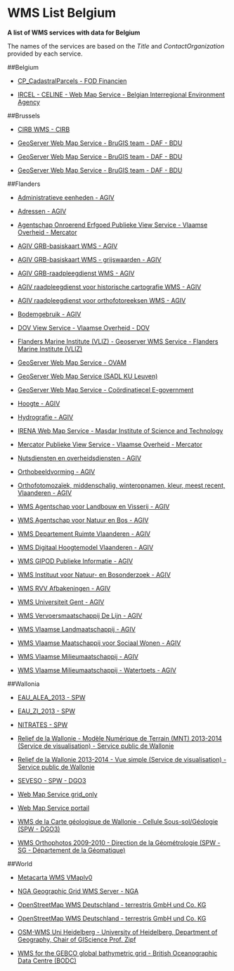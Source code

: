 # WMS List Belgium
**A list of WMS services with data for Belgium**

The names of the services are based on the *Title* and *ContactOrganization* provided by each service. 

##Belgium

* [CP_CadastralParcels - FOD Financien](http://ccff02.minfin.fgov.be/cadgisWMS/CP_CadastralParcels/MapServer/WMSServer)

* [IRCEL - CELINE - Web Map Service - Belgian Interregional Environment Agency](http://geoserver.irceline.be/geoserver/ows)



##Brussels

* [CIRB WMS - CIRB](http://geoserver.gis.irisnet.be/urbis/wms)

* [GeoServer Web Map Service - BruGIS team - DAF - BDU](http://ws.brugis.irisnet.be/geoserver/INSPIRENL/ows)

* [GeoServer Web Map Service - BruGIS team - DAF - BDU](http://ws.brugis.irisnet.be/geoserver/INSPIREEN/ows)

* [GeoServer Web Map Service - BruGIS team - DAF - BDU](http://ws.brugis.irisnet.be/geoserver/INSPIREFR/ows)



##Flanders

* [Administratieve eenheden - AGIV](http://geo.agiv.be/inspire/wms/Administratieve_Eenheden?)

* [Adressen - AGIV](http://geo.agiv.be/inspire/wms/adressen)

* [Agentschap Onroerend Erfgoed Publieke View Service - Vlaamse Overheid - Mercator](https://geo.onroerenderfgoed.be/geoserver/ows)

* [AGIV GRB-basiskaart WMS - AGIV](http://grb.agiv.be/geodiensten/raadpleegdiensten/GRB-basiskaart/wms)

* [AGIV GRB-basiskaart WMS - grijswaarden - AGIV](http://grb.agiv.be/geodiensten/raadpleegdiensten/GRB-basiskaart/wmsgr)

* [AGIV GRB-raadpleegdienst WMS - AGIV](http://grb.agiv.be/geodiensten/raadpleegdiensten/GRB/wms)

* [AGIV raadpleegdienst voor historische cartografie WMS - AGIV](http://geo.api.agiv.be/geodiensten/raadpleegdiensten/histcart/wms)

* [AGIV raadpleegdienst voor orthofotoreeksen WMS - AGIV](http://grb.agiv.be/geodiensten/raadpleegdiensten/orthofoto/wms)

* [Bodemgebruik - AGIV](http://wms.agiv.be/inspire/wms/bodemgebruik?)

* [DOV View Service - Vlaamse Overheid - DOV](http://www.dov.vlaanderen.be/geoserver/wms?)

* [Flanders Marine Institute (VLIZ) - Geoserver WMS Service - Flanders Marine Institute (VLIZ)](http://geo.vliz.be/geoserver/Emodnet/ows)

* [GeoServer Web Map Service - OVAM](http://services.ovam.be/geoserver/wms)
 
* [GeoServer Web Map Service (SADL KU Leuven)](http://www.ruimtemonitor.be/geoserver/wms)

* [GeoServer Web Map Service - Coördinatiecel E-government](http://ogc.magdageo.vlaanderen.be/magdageo/wms)

* [Hoogte - AGIV](http://geo.agiv.be/inspire/wms/Hoogte?)

* [Hydrografie - AGIV](http://geo.agiv.be/inspire/wms/hydrografie?)

* [IRENA Web Map Service - Masdar Institute of Science and Technology](http://irena.masdar.ac.ae:8080/geoserver/belgium/ows)

* [Mercator Publieke View Service - Vlaamse Overheid - Mercator](https://www.mercator.vlaanderen.be/raadpleegdienstenmercatorpubliek/wms?)

* [Nutsdiensten en overheidsdiensten - AGIV](http://geo.agiv.be/inspire/wms/Nutsdiensten_en_Overheidsdiensten)

* [Orthobeeldvorming - AGIV](http://wms.agiv.be/inspire/wms/orthobeeldvorming)

* [Orthofotomozaïek, middenschalig, winteropnamen, kleur, meest recent, Vlaanderen - AGIV](http://wms.agiv.be/ogc/wms/omkl?)

* [WMS Agentschap voor Landbouw en Visserij - AGIV](http://geo.agiv.be/ogc/wms/product/ALV?)

* [WMS Agentschap voor Natuur en Bos - AGIV](http://geo.agiv.be/ogc/wms/product/ANB?)

* [WMS Departement Ruimte Vlaanderen - AGIV](http://geo.agiv.be/ogc/wms/product/DeptRWO?)

* [WMS Digitaal Hoogtemodel Vlaanderen - AGIV](http://geo.agiv.be/ogc/wms/product/DHMV?)
 
* [WMS GIPOD Publieke Informatie - AGIV](http://geo.agiv.be/ogc/wms/gipodpubliek)

* [WMS Instituut voor Natuur- en Bosonderzoek - AGIV](http://geo.agiv.be/ogc/wms/product/INBO?)

* [WMS RVV Afbakeningen - AGIV](http://geo.agiv.be/ogc/wms/product/RVVAfbak?)

* [WMS Universiteit Gent - AGIV](http://geo.agiv.be/ogc/wms/product/UGent?)

* [WMS Vervoersmaatschappij De Lijn - AGIV](http://geo.agiv.be/ogc/wms/product/DeLijn?)

* [WMS Vlaamse Landmaatschappij - AGIV](http://geo.agiv.be/ogc/wms/product/VLM?)

* [WMS Vlaamse Maatschappij voor Sociaal Wonen - AGIV](http://geo.agiv.be/ogc/wms/product/VMSW?)

* [WMS Vlaamse Milieumaatschappij - AGIV](http://geo.agiv.be/ogc/wms/product/VMM?)

* [WMS Vlaamse Milieumaatschappij - Watertoets - AGIV](http://geo.agiv.be/ogc/wms/product/VMMWatertoets?)



##Wallonia

* [EAU_ALEA_2013 - SPW](http://geoservices.wallonie.be/arcgis/services/EAU/ALEA_2013/MapServer/WMSServer)

* [EAU_ZI_2013 - SPW](http://geoservices.wallonie.be/arcgis/services/EAU/ZI_2013/MapServer/WMSServer)

* [NITRATES - SPW](http://geoservices.wallonie.be/arcgis/services/EAU/NITRATES/MapServer/WMSServer)

* [Relief de la Wallonie - Modèle Numérique de Terrain (MNT) 2013-2014 (Service de visualisation) - Service public de Wallonie](http://geoservices.wallonie.be/arcgis/services/RELIEF/WALLONIE_MNT_2013_2014/MapServer/WMSServer)

* [Relief de la Wallonie 2013-2014 - Vue simple (Service de visualisation) - Service public de Wallonie](http://geoservices.wallonie.be/arcgis/services/RELIEF/WALLONIE_2013_2014_VUE_SIMPLE/MapServer/WMSServer)

* [SEVESO - SPW - DGO3](http://geoservices.wallonie.be/arcgis/services/INDUSTRIES_SERVICES/SEVESO/MapServer/WMSServer?)

* [Web Map Service grid_only](http://cartopro1.wallonie.be/WMS/com.esri.wms.Esrimap/grid_only?)

* [Web Map Service portail](http://cartopro1.wallonie.be/WMS/com.esri.wms.Esrimap/portail?)

* [WMS de la Carte géologique de Wallonie - Cellule Sous-sol/Géologie (SPW - DGO3)](http://geoservices.wallonie.be/arcgis/services/SOL_SOUS_SOL/CARTE_GEOLOGIQUE_SIMPLE/MapServer/WMSServer)

* [WMS Orthophotos 2009-2010 - Direction de la Géométrologie (SPW - SG - Département de la Géomatique)](http://geoservices.wallonie.be/arcgis/services/IMAGERIE/ORTHO_2009_2010/MapServer/WMSServer?)



##World

* [Metacarta WMS VMaplv0](http://vmap0.tiles.osgeo.org/wms/vmap0)

* [NGA Geographic Grid WMS Server - NGA](http://geonames.nga.mil/grids/request.asp?)

* [OpenStreetMap WMS Deutschland - terrestris GmbH und Co. KG](http://ows.terrestris.de/osm-gray/service)

* [OpenStreetMap WMS Deutschland - terrestris GmbH und Co. KG](http://ows.terrestris.de/osm/service)

* [OSM-WMS Uni Heidelberg - University of Heidelberg, Department of Geography, Chair of GIScience Prof. Zipf](http://129.206.228.72/cached/hillshade?)

* [WMS for the GEBCO global bathymetric grid - British Oceanographic Data Centre (BODC)](http://www.gebco.net/data_and_products/gebco_web_services/web_map_service/mapserv?)
